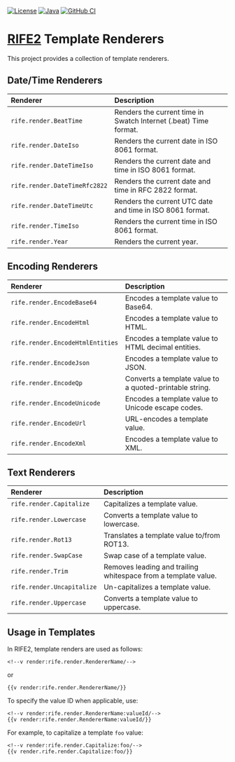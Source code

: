 [![License](https://img.shields.io/badge/license-Apache%20License%202.0-blue.svg)](https://opensource.org/licenses/Apache-2.0)
[![Java](https://img.shields.io/badge/java-17%2B-blue)](https://www.oracle.com/java/technologies/javase/jdk17-archive-downloads.html)
[![GitHub CI](https://github.com/rife2/rife2-template-renderers/actions/workflows/gradle.yml/badge.svg)](https://github.com/rife2/rife2-template-renderers/actions/workflows/gradle.yml)


# [RIFE2](https://rife2.com/) Template Renderers

This project provides a collection of template renderers.

## Date/Time Renderers

| Renderer                         | Description                                                      |
|:---------------------------------|:-----------------------------------------------------------------|
| `rife.render.BeatTime`           | Renders the current time in Swatch Internet (.beat) Time format. |
| `rife.render.DateIso`            | Renders the current date in ISO 8061 format.                     |
| `rife.render.DateTimeIso`        | Renders the current date and time in ISO 8061 format.            |
| `rife.render.DateTimeRfc2822`    | Renders the current date and time in RFC 2822 format.            |
| `rife.render.DateTimeUtc`        | Renders the current UTC date and time in ISO 8061 format.        |
| `rife.render.TimeIso`            | Renders the current time in ISO 8061 format.                     |
| `rife.render.Year`               | Renders the current year.                                        |

## Encoding Renderers

| Renderer                           | Description                                             |
|:-----------------------------------|:--------------------------------------------------------|
| `rife.render.EncodeBase64`         | Encodes a template value to Base64.                     |
| `rife.render.EncodeHtml`           | Encodes a template value to HTML.                       |
| `rife.render.EncodeHtmlEntities`   | Encodes a template value to HTML decimal entities.      |
| `rife.render.EncodeJson`           | Encodes a template value to JSON.                       |
| `rife.render.EncodeQp`             | Converts a template value to a quoted-printable string. |
| `rife.render.EncodeUnicode`        | Encodes a template value to Unicode escape codes.       |
| `rife.render.EncodeUrl`            | URL-encodes a template value.                           |
| `rife.render.EncodeXml`            | Encodes a template value to XML.                        |

## Text Renderers

| Renderer                    | Description                                                    |
|:----------------------------|:---------------------------------------------------------------|
| `rife.render.Capitalize`    | Capitalizes a template value.                                  |
| `rife.render.Lowercase`     | Converts a template value to lowercase.                        |
| `rife.render.Rot13`         | Translates a template value to/from ROT13.                     |
| `rife.render.SwapCase`      | Swap case of a template value.                                 |
| `rife.render.Trim`          | Removes leading and trailing whitespace from a template value. |
| `rife.render.Uncapitalize`  | Un-capitalizes a template value.                               |
| `rife.render.Uppercase`     | Converts a template value to uppercase.                        |

## Usage in Templates

In RIFE2, template renders are used as follows:

```
<!--v render:rife.render.RendererName/-->
```

or

```
{{v render:rife.render.RendererName/}}
```

To specify the value ID when applicable, use:

```
<!--v render:rife.render.RendererName:valueId/-->
{{v render:rife.render.RendererName:valueId/}}
```

For example, to capitalize a template `foo` value:

```
<!--v render:rife.render.Capitalize:foo/-->
{{v render.rife.render.Capitalize:foo/}}
```